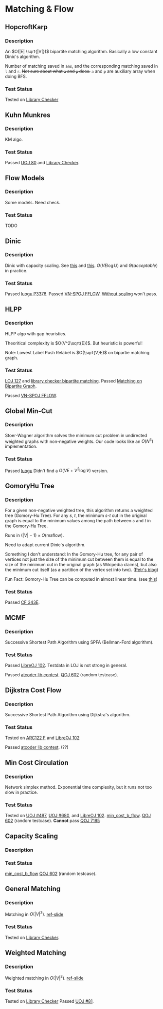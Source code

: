 # Matching & Flow

## HopcroftKarp
### Description
An $O(|E| \sqrt{|V|})$ bipartite matching algorithm.
Basically a low constant Dinic's algorithm.

Number of matching saved in `ans`, and the corresponding matching saved in `l` and `r`.
~~Not sure about what `a` and `p` does.~~ `a` and `p` are auxiliary array when doing BFS.
### Test Status
Tested on [Library Checker](https://judge.yosupo.jp/submission/175638)

## Kuhn Munkres
### Description
KM algo.
### Test Status
Passed [UOJ 80](https://uoj.ac/submission/656805) and [Library Checker](https://judge.yosupo.jp/submission/166079).

## Flow Models
### Description
Some models. Need check.
### Test Status
TODO

## Dinic
### Description
Dinic with capacity scaling.
See [this](https://codeforces.com/blog/entry/52714) and [this](https://codeforces.com/blog/entry/66006).
$O(VE \log U)$ and $\Theta(acceptable)$ in practice.
### Test Status
Passed [luogu P3376](https://www.luogu.com.cn/record/142472662).
Passed [VN-SPOJ FFLOW](https://vn.spoj.com/files/src/32616710/).
[Without scaling](https://vn.spoj.com/files/src/32616719/) won't pass.

## HLPP
### Description
HLPP algo with gap heuristics.

Theoritical complexity is $O(V^2\sqrt{E})$.
But heuristic is powerful!

Note: Lowest Label Push Relabel is $O(\sqrt{V}E)$ on bipartie matching graph.
### Test Status
[LOJ 127](https://loj.ac/s/1978510) and [library checker bipartite matching](https://judge.yosupo.jp/submission/183404).
Passed [Matching on Bipartite Graph](https://judge.yosupo.jp/submission/183348).

Passed [VN-SPOJ FFLOW](https://vn.spoj.com/files/src/32616750/).

## Global Min-Cut
### Description
Stoer-Wagner algorithm solves the minimum cut problem in undirected weighted graphs with non-negative weights.
Our code looks like an $O(N^3)$ implementation.
### Test Status
Passed [luogu](https://www.luogu.com.cn/record/142731652)
Didn't find a $O(VE + V^2\log V)$ version.

## GomoryHu Tree
### Description
For a given non-negative weighted tree, this algorithm returns a weighted tree (Gomory-Hu Tree).
For any $s$, $t$, the minimum $s$-$t$ cut in the original graph is equal to the minimum values among the path between $s$ and $t$ in the Gomory-Hu Tree.

Runs in $(|V|-1)\times O(\text{maflow})$.

Need to adapt current Dinic's algorithm.

Something I don't understand: In the Gomory-Hu tree, for any pair of vertices not just the size of the minimum cut between them is equal to the size of the minimum cut in the original graph (as Wikipedia claims), but also the minimum cut itself (as a partition of the vertex set into two). ([Petr's blog](https://blog.mitrichev.ch/2022/02/a-gomory-hu-week.html))

Fun Fact: Gomory-Hu Tree can be computed in almost linear time. (see [this](https://arxiv.org/abs/2111.04958))
### Test Status
Passed [CF 343E](https://codeforces.com/contest/343/submission/248354506).

## MCMF
### Description
Successive Shortest Path Algorithm using SPFA (Bellman-Ford algorithm).
### Test Status
Passed [LibreOJ 102](https://loj.ac/s/1987934).
Testdata in LOJ is not strong in general.

Passed [atcoder lib contest](https://atcoder.jp/contests/practice2/submissions/50243310).
[QOJ 602](https://qoj.ac/submission/327474) (random testcase).

## Dijkstra Cost Flow
### Description
Successive Shortest Path Algorithm using Dijkstra's algorithm.
### Test Status
Tested on [ARC122 F](https://atcoder.jp/contests/arc122/submissions/49632535) and [LibreOJ 102](https://loj.ac/s/1987935)

Passed [atcoder lib contest](https://atcoder.jp/contests/practice2/submissions/50243410). (??)

## Min Cost Circulation
### Description
Network simplex method. Exponential time complexity, but it runs not too slow in practice.
### Test Status
Tested on [UOJ #487](https://uoj.ac/submission/680279), [UOJ #680](https://uoj.ac/submission/680280), and [LibreOJ 102](https://loj.ac/s/2016600).
[min_cost_b_flow](https://judge.yosupo.jp/submission/183609).
[QOJ 602](https://qoj.ac/submission/327476) (random testcase).
**Cannot** pass [QOJ 7185](https://qoj.ac/contest/1356/problem/7185)

## Capacity Scaling
### Description
### Test Status
[min_cost_b_flow](https://judge.yosupo.jp/submission/183528)
[QOJ 602](https://qoj.ac/submission/327487) (random testcase).

## General Matching
### Description
Matching in $O(|V|^3)$.
[ref-slide](https://jacky860226.github.io/general-graph-weighted-match-slides/#/22)
### Test Status
Tested on [Library Checker](https://judge.yosupo.jp/submission/182801).

## Weighted Matching
### Description
Weighted matching in $O(|V|^3)$.
[ref-slide](https://jacky860226.github.io/general-graph-weighted-match-slides/#/22)
### Test Status
Tested on [Library Checker](https://judge.yosupo.jp/submission/193560)
Passed [UOJ #81](https://uoj.ac/submission/680055).
